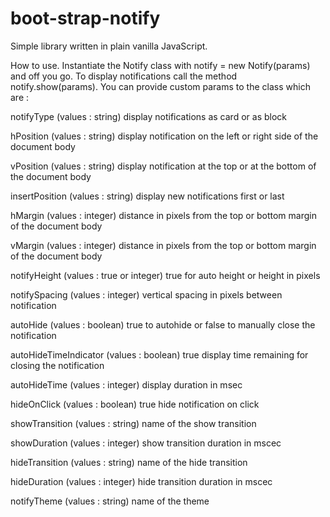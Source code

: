 # boot-strap-notify
Simple library written in plain vanilla JavaScript.

How to use.
Instantiate the Notify class with notify = new Notify(params) and off you go. To display notifications call the method notify.show(params). You can provide custom params to the class which are :
	
notifyType (values : string) display notifications as card or as block

hPosition (values : string) display notification on the left or right side of the document body

vPosition (values : string) display notification at the top or at the bottom of the document body

insertPosition (values : string) display new notifications first or last

hMargin	(values : integer) distance in pixels from the top or bottom margin of the document body

vMargin (values : integer) distance in pixels from the top or bottom margin of the document body

notifyHeight (values : true or integer) true for auto height or height in pixels

notifySpacing (values : integer) vertical spacing in pixels between notification

autoHide (values : boolean) true to autohide or false to manually close the notification

autoHideTimeIndicator (values : boolean) true display time remaining for closing the notification

autoHideTime (values : integer) display duration in msec

hideOnClick (values : boolean) true hide notification on click   

showTransition (values : string) name of the show transition 

showDuration (values : integer) show transition duration in mscec

hideTransition (values : string) name of the hide transition

hideDuration (values : integer) hide transition duration in mscec

notifyTheme (values : string) name of the theme
					  
	
	
	
